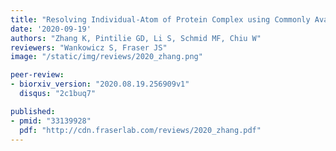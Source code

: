 ```yaml
---
title: "Resolving Individual-Atom of Protein Complex using Commonly Available 300-kV Cryo-electron Microscopes"
date: '2020-09-19'
authors: "Zhang K, Pintilie GD, Li S, Schmid MF, Chiu W"
reviewers: "Wankowicz S, Fraser JS"
image: "/static/img/reviews/2020_zhang.png"

peer-review:
- biorxiv_version: "2020.08.19.256909v1"
  disqus: "2c1buq7"

published:
- pmid: "33139928"
  pdf: "http://cdn.fraserlab.com/reviews/2020_zhang.pdf"
---
```

